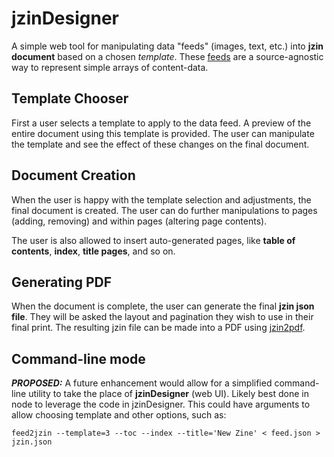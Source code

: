 # jzinDesigner

A simple web tool for manipulating data "feeds" (images, text, etc.) into **jzin document** based on a chosen _template_.
These [feeds](../generators/feed.md) are a source-agnostic way to represent simple arrays of content-data.

## Template Chooser

First a user selects a template to apply to the data feed.  A preview of the entire document using this template is provided.
The user can manipulate the template and see the effect of these changes on the final document.

## Document Creation

When the user is happy with the template selection and adjustments, the final document is created.  The user can do further manipulations
to pages (adding, removing) and within pages (altering page contents).

The user is also allowed to insert auto-generated pages, like **table of contents**, **index**, **title pages**, and so on.


## Generating PDF

When the document is complete, the user can generate the final **jzin json file**.  They will be asked the layout and pagination they wish to
use in their final print.  The resulting jzin file can be made into a PDF using [jzin2pdf](../jzin2pdf).

## Command-line mode

_**PROPOSED:**_ A future enhancement would allow for a simplified command-line utility to take the place of **jzinDesigner** (web UI). Likely best
done in node to leverage the code in jzinDesigner.  This could have arguments to allow choosing template and other options, such as:

```
feed2jzin --template=3 --toc --index --title='New Zine' < feed.json > jzin.json
```

